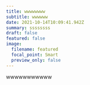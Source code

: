 ```yaml
---
title: wwwwwwww
subtitle: wwwwww
date: 2021-10-14T10:09:41.942Z
summary: ssssssss
draft: false
featured: false
image:
  filename: featured
  focal_point: Smart
  preview_only: false
---
```

wwwwwwwwwww